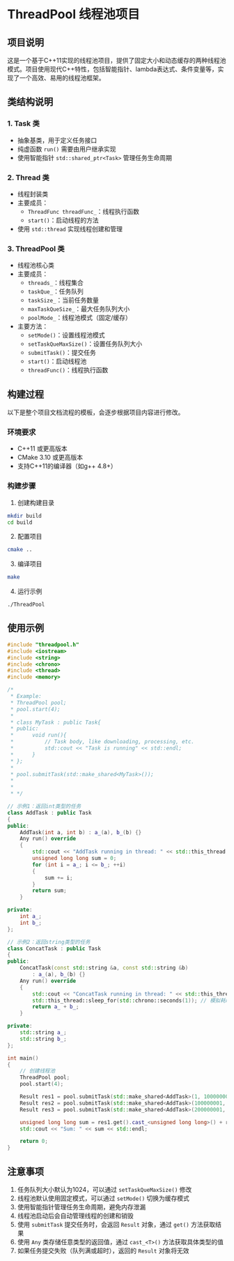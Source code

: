 # ThreadPool 线程池项目

## 项目说明
这是一个基于C++11实现的线程池项目，提供了固定大小和动态缓存的两种线程池模式。项目使用现代C++特性，包括智能指针、lambda表达式、条件变量等，实现了一个高效、易用的线程池框架。

## 类结构说明

### 1. Task 类
- 抽象基类，用于定义任务接口
- 纯虚函数 `run()` 需要由用户继承实现
- 使用智能指针 `std::shared_ptr<Task>` 管理任务生命周期

### 2. Thread 类
- 线程封装类
- 主要成员：
  - `ThreadFunc threadFunc_`：线程执行函数
  - `start()`：启动线程的方法
- 使用 `std::thread` 实现线程创建和管理

### 3. ThreadPool 类
- 线程池核心类
- 主要成员：
  - `threads_`：线程集合
  - `taskQue_`：任务队列
  - `taskSize_`：当前任务数量
  - `maxTaskQueSize_`：最大任务队列大小
  - `poolMode_`：线程池模式（固定/缓存）
- 主要方法：
  - `setMode()`：设置线程池模式
  - `setTaskQueMaxSize()`：设置任务队列大小
  - `submitTask()`：提交任务
  - `start()`：启动线程池
  - `threadFunc()`：线程执行函数

## 构建过程

以下是整个项目文档流程的模板，会逐步根据项目内容进行修改。

### 环境要求
- C++11 或更高版本
- CMake 3.10 或更高版本
- 支持C++11的编译器（如g++ 4.8+）

### 构建步骤

1. 创建构建目录
```bash
mkdir build
cd build
```

2. 配置项目
```bash
cmake ..
```

3. 编译项目
```bash
make
```

4. 运行示例
```bash
./ThreadPool
```

## 使用示例

```cpp
#include "threadpool.h"
#include <iostream>
#include <string>
#include <chrono>
#include <thread>
#include <memory>

/*
 * Example:
 * ThreadPool pool;
 * pool.start(4);
 *
 * class MyTask : public Task{
 * public:
 *      void run(){
 *          // Task body, like downloading, processing, etc.
 *          std::cout << "Task is running" << std::endl;
 *      }
 * };
 *
 * pool.submitTask(std::make_shared<MyTask>());
 *
 *
 * */

// 示例1：返回int类型的任务
class AddTask : public Task
{
public:
    AddTask(int a, int b) : a_(a), b_(b) {}
    Any run() override
    {
        std::cout << "AddTask running in thread: " << std::this_thread::get_id() << std::endl;
        unsigned long long sum = 0;
        for (int i = a_; i <= b_; ++i)
        {
            sum += i;
        }
        return sum;
    }

private:
    int a_;
    int b_;
};

// 示例2：返回string类型的任务
class ConcatTask : public Task
{
public:
    ConcatTask(const std::string &a, const std::string &b)
        : a_(a), b_(b) {}
    Any run() override
    {
        std::cout << "ConcatTask running in thread: " << std::this_thread::get_id() << std::endl;
        std::this_thread::sleep_for(std::chrono::seconds(1)); // 模拟耗时操作
        return a_ + b_;
    }

private:
    std::string a_;
    std::string b_;
};

int main()
{
    // 创建线程池
    ThreadPool pool;
    pool.start(4);

    Result res1 = pool.submitTask(std::make_shared<AddTask>(1, 100000000));
    Result res2 = pool.submitTask(std::make_shared<AddTask>(100000001, 200000000));
    Result res3 = pool.submitTask(std::make_shared<AddTask>(200000001, 300000000));

    unsigned long long sum = res1.get().cast_<unsigned long long>() + res2.get().cast_<unsigned long long>() + res3.get().cast_<unsigned long long>();
    std::cout << "Sum: " << sum << std::endl;

    return 0;
}

```

## 注意事项
1. 任务队列大小默认为1024，可以通过 `setTaskQueMaxSize()` 修改
2. 线程池默认使用固定模式，可以通过 `setMode()` 切换为缓存模式
3. 使用智能指针管理任务生命周期，避免内存泄漏
4. 线程池启动后会自动管理线程的创建和销毁
5. 使用 `submitTask` 提交任务时，会返回 `Result` 对象，通过 `get()` 方法获取结果
6. 使用 `Any` 类存储任意类型的返回值，通过 `cast_<T>()` 方法获取具体类型的值
7. 如果任务提交失败（队列满或超时），返回的 `Result` 对象将无效
